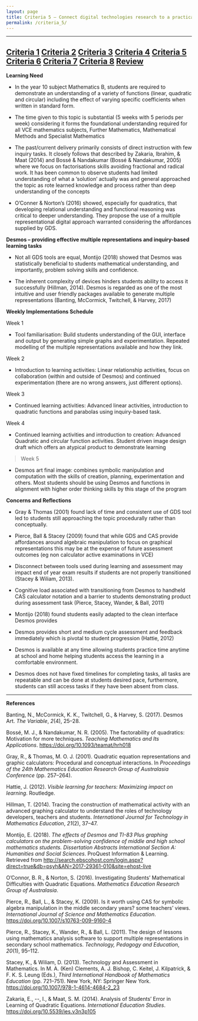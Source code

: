 ```yaml
---
layout: page
title: Criteria 5 – Connect digital technologies research to a practical classroom setting.
permalink: /criteria_5/
---
```

----------------------------------------------------------------------------------------
[Criteria 1](http://damienstpierre.com/criteria_1/)
[Criteria 2](http://damienstpierre.com/criteria_2/)
[Criteria 3](http://damienstpierre.com/criteria_3/)
[Criteria 4](http://damienstpierre.com/criteria_4/)
[Criteria 5](http://damienstpierre.com/criteria_5/)
[Criteria 6](http://damienstpierre.com/criteria_6/)
[Criteria 7](http://damienstpierre.com/criteria_7/)
[Criteria 8](http://damienstpierre.com/criteria_8/)
[Review](http://damienstpierre.com/criteria_review/)
----------------------------------------------------------------------------------------

**Learning Need**

-   In the year 10 subject Mathematics B, students are required to demonstrate
    an understanding of a variety of functions (linear, quadratic and circular)
    including the effect of varying specific coefficients when written in
    standard form.

-   The time given to this topic is substantial (5 weeks with 5 periods per
    week) considering it forms the foundational understanding required for all
    VCE mathematics subjects, Further Mathematics, Mathematical Methods and
    Specialist Mathematics

-   The past/current delivery primarily consists of direct instruction with few
    inquiry tasks. It closely follows that described by Zakaria, Ibrahim, & Maat
    (2014) and Bossé & Nandakumar (Bossé & Nandakumar, 2005) where we focus on
    factorisations skills avoiding fractional and radical work. It has been
    common to observe students had limited understanding of what a ‘solution’
    actually was and general approached the topic as rote learned knowledge and
    process rather than deep understanding of the concepts

-   O’Conner & Norton’s (2016) showed, especially for quadratics, that
    developing relational understanding and functional reasoning was critical to
    deeper understanding. They propose the use of a multiple representational
    digital approach warranted considering the affordances supplied by GDS.

**Desmos – providing effective multiple representations and inquiry-based
learning tasks**

-   Not all GDS tools are equal, Montijo (2018) showed that Desmos was
    statistically beneficial to students mathematical understanding, and
    importantly, problem solving skills and confidence.

-   The inherent complexity of devices hinders students ability to access it
    successfully (Hillman, 2014). Desmos is regarded as one of the most
    intuitive and user friendly packages available to generate multiple
    representations (Banting, McCormick, Twitchell, & Harvey, 2017)

**Weekly Implementations Schedule**

Week 1

-   Tool familiarisation: Build students understanding of the GUI, interface and
    output by generating simple graphs and experimentation. Repeated modelling
    of the multiple representations available and how they link.

Week 2

-   Introduction to learning activities: Linear relationship activities, focus
    on collaboration (within and outside of Desmos) and continued
    experimentation (there are no wrong answers, just different options).

Week 3

-   Continued learning activities: Advanced linear activities, introduction to
    quadratic functions and parabolas using inquiry-based task.

Week 4

-   Continued learning activities and introduction to creation: Advanced
    Quadratic and circular function activities. Student driven image design
    draft which offers an atypical product to demonstrate learning

>   Week 5

-   Desmos art final image: combines symbolic manipulation and computation with
    the skills of creation, planning, experimentation and others. Most students
    should be using Desmos and functions in alignment with higher order thinking
    skills by this stage of the program

**Concerns and Reflections**

-   Gray & Thomas (2001) found lack of time and consistent use of GDS tool led
    to students still approaching the topic procedurally rather than
    conceptually.

-   Pierce, Ball & Stacey (2009) found that while GDS and CAS provide
    affordances around algebraic manipulation to focus on graphical
    representations this may be at the expense of future assessment outcomes (eg
    non calculator active examinations in VCE)

-   Disconnect between tools used during learning and assessment may impact end
    of year exam results if students are not properly transitioned (Stacey &
    Wiliam, 2013).

-   Cognitive load associated with transitioning from Desmos to handheld CAS
    calculator notation and a barrier to students demonstrating product during
    assessment task (Pierce, Stacey, Wander, & Ball, 2011)

-   Montijo (2018) found students easily adapted to the clean interface Desmos
    provides

-   Desmos provides short and medium cycle assessment and feedback immediately
    which is pivotal to student progression (Hattie, 2012)

-   Desmos is available at any time allowing students practice time anytime at
    school and home helping students access the learning in a comfortable
    environment.

-   Desmos does not have fixed timelines for completing tasks, all tasks are
    repeatable and can be done at students desired pace, furthermore, students
    can still access tasks if they have been absent from class.


----------------------------------------------------------------------------------------------------------
**References**

Banting, N., McCormick, K. K., Twitchell, G., & Harvey, S. (2017). Desmos Art.
*The Variable*, *2*(4), 25–28.

Bossé, M. J., & Nandakumar, N. R. (2005). The factorability of quadratics:
Motivation for more techniques. *Teaching Mathematics and Its Applications*.
https://doi.org/10.1093/teamat/hrh018

Gray, R., & Thomas, M. O. J. (2001). Quadratic equation representations and
graphic calculators: Procedural and conceptual interactions. In *Proceedings of
the 24th Mathematics Education Research Group of Australasia Conference* (pp.
257–264).

Hattie, J. (2012). *Visible learning for teachers: Maximizing impact on
learning*. Routledge.

Hillman, T. (2014). Tracing the construction of mathematical activity with an
advanced graphing calculator to understand the roles of technology developers,
teachers and students. *International Journal for Technology in Mathematics
Education*, *21*(2), 37–47.

Montijo, E. (2018). *The effects of Desmos and TI-83 Plus graphing calculators
on the problem-solving confidence of middle and high school mathematics
students. Dissertation Abstracts International Section A: Humanities and Social
Sciences*. ProQuest Information & Learning. Retrieved from
http://search.ebscohost.com/login.aspx?direct=true&db=psyh&AN=2017-29361-010&site=ehost-live

O’Connor, B. R., & Norton, S. (2016). Investigating Students’ Mathematical
Difficulties with Quadratic Equations. *Mathematics Education Research Group of
Australasia*.

Pierce, R., Ball, L., & Stacey, K. (2009). Is it worth using CAS for symbolic
algebra manipulation in the middle secondary years? some teachers’ views.
*International Journal of Science and Mathematics Education*.
https://doi.org/10.1007/s10763-009-9160-4

Pierce, R., Stacey, K., Wander, R., & Ball, L. (2011). The design of lessons
using mathematics analysis software to support multiple representations in
secondary school mathematics. *Technology, Pedagogy and Education*, *20*(1),
95–112.

Stacey, K., & Wiliam, D. (2013). Technology and Assessment in Mathematics. In M.
A. (Ken) Clements, A. J. Bishop, C. Keitel, J. Kilpatrick, & F. K. S. Leung
(Eds.), *Third International Handbook of Mathematics Education* (pp. 721–751).
New York, NY: Springer New York. https://doi.org/10.1007/978-1-4614-4684-2_23

Zakaria, E., --, I., & Maat, S. M. (2014). Analysis of Students’ Error in
Learning of Quadratic Equations. *International Education Studies*.
https://doi.org/10.5539/ies.v3n3p105
